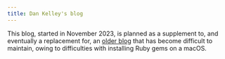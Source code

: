 ```yaml
---
title: Dan Kelley's blog
---
```


This blog, started in November 2023, is planned as a supplement to, and
eventually a replacement for, an [older blog](http://dankelley.github.io/blog/)
that has become difficult to maintain, owing to difficulties with installing Ruby
gems on a macOS.

